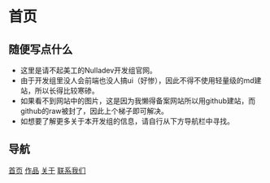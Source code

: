 # 首页

## 随便写点什么
+ 这里是请不起美工的Nulladev开发组官网。
+ 由于开发组里没人会前端也没人搞ui（好惨），因此不得不使用轻量级的md建站，所以长得比较寒碜。
+ 如果看不到网站中的图片，这是因为我懒得备案网站所以用github建站，而github的raw被封了，因此上个梯子即可解决。
+ 如想要了解更多关于本开发组的信息，请自行从下方导航栏中寻找。

## 导航
[首页](/index.md)	[作品](products/index.md)	[关于](about/index.md)	[联系我们](about/contact.md)